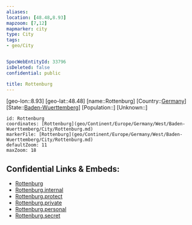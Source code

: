 ```yaml
---
aliases: 
location: [48.48,8.93]
mapzoom: [7,12] 
mapmarker: city 
type: City
tags:
- geo/City


SpocWebEntityId: 33796
isDeleted: false
confidential: public

title: Rottenburg
---
```

[geo-lon::8.93]
[geo-lat::48.48]
[name::Rottenburg]
[Country::[Germany](geo/Continent/Europe/Germany.md)]
[State::[Baden-Wuerttemberg](geo/Continent/Europe/Germany/West/Baden-Wuerttemberg.md)]
[Population::]
[Unknown::]


```leaflet
id: Rottenburg
coordinates: [Rottenburg](geo/Continent/Europe/Germany/West/Baden-Wuerttemberg/City/Rottenburg.md)
markerFile: [Rottenburg](geo/Continent/Europe/Germany/West/Baden-Wuerttemberg/City/Rottenburg.md)
defaultZoom: 11 
maxZoom: 18
```


## Confidential Links & Embeds: 
- [Rottenburg](../../../../../../../../_public/geo/Continent/Europe/Germany/West/Baden-Wuerttemberg/City/Rottenburg.md) 
- [Rottenburg.internal](../../../../../../../../_internal/geo/Continent/Europe/Germany/West/Baden-Wuerttemberg/City/Rottenburg.internal.md) 
- [Rottenburg.protect](../../../../../../../../_protect/geo/Continent/Europe/Germany/West/Baden-Wuerttemberg/City/Rottenburg.protect.md) 
- [Rottenburg.private](../../../../../../../../_private/geo/Continent/Europe/Germany/West/Baden-Wuerttemberg/City/Rottenburg.private.md) 
- [Rottenburg.personal](../../../../../../../../_personal/geo/Continent/Europe/Germany/West/Baden-Wuerttemberg/City/Rottenburg.personal.md) 
- [Rottenburg.secret](../../../../../../../../_secret/geo/Continent/Europe/Germany/West/Baden-Wuerttemberg/City/Rottenburg.secret.md) 
